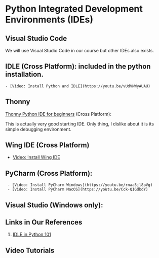 # Python Integrated Development Environments (IDEs)

## Visual Studio Code

We will use Visual Studio Code in our course but other IDEs also exists.


## IDLE (Cross Platform):  included in the python installation. 

	- [Video: Install Python and IDLE](https://youtu.be/vUdVNWyAUAU)


## Thonny

 [Thonny Python IDE for beginners](https://thonny.org/) (Cross Platform):

This is actually very good starting IDE. 
Only thing, I dislike about it is its simple debugging environment.

## Wing IDE (Cross Platform)

 - [Video: Install Wing IDE](https://youtu.be/DTIR4Id-KsY)


## PyCharm (Cross Platform): 
	 - [Video: Install PyCharm Windows](https://youtu.be/rnaa5jl8pVg)
	 - [Video: Install PyCharm MacOS](https://youtu.be/Cck-QIGdbdY)



## Visual Studio (Windows only):


## Links in Our References

1. [IDLE in Python 101](https://python101.pythonlibrary.org/chapter1_idle.html)

## Video Tutorials



